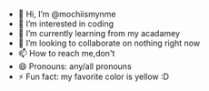 - 👋 Hi, I’m @mochiismynme
- 👀 I’m interested in coding
- 🌱 I’m currently learning from my acadamey
- 💞️ I’m looking to collaborate on nothing right now
- 📫 How to reach me,don't
- 😄 Pronouns: any/all pronouns
- ⚡ Fun fact: my favorite color is yellow :D

<!---
mochiismynme/mochiismynme is a ✨ special ✨ repository because its `README.md` (this file) appears on your GitHub profile.
You can click the Preview link to take a look at your changes.
--->
